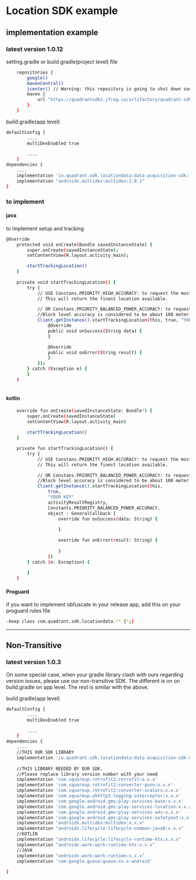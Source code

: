 # Location SDK example
## implementation example
### latest version 1.0.12


setting.gradle or build.gradle(project level) file
```sh
    repositories {
        google()
        mavenCentral()
        jcenter() // Warning: this repository is going to shut down soon
        maven {
            url "https://quadrantsdk2.jfrog.io/artifactory/quadrant-sdk/"
        }
    }
```


build.gradle(app level)
```sh
defaultConfig {
        ....
        multiDexEnabled true

        ....
    }
dependencies {
    ....
    implementation 'io.quadrant.sdk.locationdata:data-acquisition-sdk:1.0.12'
    implementation "androidx.multidex:multidex:2.0.1"
}
```


### to implement
#### java

to implement setup and tracking
```sh
@Override
    protected void onCreate(Bundle savedInstanceState) {
        super.onCreate(savedInstanceState);
        setContentView(R.layout.activity_main);

        startTrackingLocation()
    }
    
    private void startTrackingLocation() {
        try {
            // USE Constans.PRIORITY_HIGH_ACCURACY: to request the most accurate locations available.
            // This will return the finest location available.

            // OR Constans.PRIORITY_BALANCED_POWER_ACCURACY: to request "block" level accuracy.
            //Block level accuracy is considered to be about 100 meter accuracy. Using a coarse accuracy such as this often consumes less power.
            Client.getInstance().startTrackingLocation(this, true, "YOUR KEY" getActivityResultRegistry(), Constants.PRIORITY_HIGH_ACCURACY,new GeneralCallback() {
                @Override
                public void onSuccess(String data) {
                }

                @Override
                public void onError(String result) {
                }
            });
        } catch (Exception e) {
        }
    }
    
```
#### kotlin
```sh
    override fun onCreate(savedInstanceState: Bundle?) {
        super.onCreate(savedInstanceState)
        setContentView(R.layout.activity_main)
     
        startTrackingLocation()
    }

    private fun startTrackingLocation() {
        try {
            // USE Constans.PRIORITY_HIGH_ACCURACY: to request the most accurate locations available.
            // This will return the finest location available.

            // OR Constans.PRIORITY_BALANCED_POWER_ACCURACY: to request "block" level accuracy.
            //Block level accuracy is considered to be about 100 meter accuracy. Using a coarse accuracy such as this often consumes less power.
            Client.getInstance().startTrackingLocation(this,
                true,
                "YOUR KEY"
                activityResultRegistry,
                Constants.PRIORITY_BALANCED_POWER_ACCURACY,
                object : GeneralCallback {
                    override fun onSuccess(data: String) {
                        
                    }

                    override fun onError(result: String) {
                        
                    }
                })
        } catch (e: Exception) {
            
        }
    }
```

#### Proguard
if you want to implement obfuscate in your release app, add this on your proguard rules file
```sh
-keep class com.quadrant.sdk.locationdata.** {*;}
```



-----------------------------------------------------------------------

## Non-Transitive
### latest version 1.0.3
On some special case, when your gradle library clash with ours regarding version issues, please use our non-transitive SDK.
The different is on on build.gradle on app level. The rest is similar with the above.

build.gradle(app level)
```sh
defaultConfig {
        ....
        multiDexEnabled true

        ....
    }
dependencies {
    ....
    //THIS OUR SDK LIBRARY
    implementation 'io.quadrant.sdk.locationdata:data-acquisition-sdk-non-transitive:1.0.3'
    
    //THIS LIBRARY NEEDED BY OUR SDK.
    //Please replace library version number with your need
    implementation 'com.squareup.retrofit2:retrofit:x.x.x'
    implementation 'com.squareup.retrofit2:converter-gson:x.x.x'
    implementation 'com.squareup.retrofit2:converter-scalars:x.x.x'
    implementation 'com.squareup.okhttp3:logging-interceptor:x.x.x'
    implementation 'com.google.android.gms:play-services-base:x.x.x'
    implementation 'com.google.android.gms:play-services-location:x.x.x'
    implementation 'com.google.android.gms:play-services-ads:x.x.x'
    implementation 'com.google.android.gms:play-services-safetynet:x.x.x'
    implementation "androidx.multidex:multidex:x.x.x"
    implementation "androidx.lifecycle:lifecycle-common-java8:x.x.x"
    //KOTLIN
    implementation "androidx.lifecycle:lifecycle-runtime-ktx:x.x.x"
    implementation "androidx.work:work-runtime-ktx:x.x.x"
    //JAVA
    implementation "androidx.work:work-runtime:x.x.x"
    implementation 'com.google.guava:guava:xx.x-android'
    
}
```
